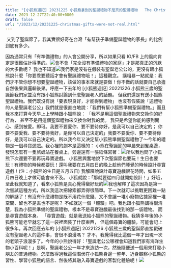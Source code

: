 ```yaml
---
title: "[小狐熊週記] 20231225 小狐熊拿到的聖誕禮物不是真的聖誕禮物   The Christmas gifts were not real Christmas gifts"
date: 2023-12-27T22:40:00+0800
draft: false
url: "/2023/12/20231225-christmas-gifts-were-not-real.html"
---
```


 又到了聖誕節了。我其實很好奇在台灣「有幫孩子準備聖誕禮物的家長」的比例到底有多少。

因為通常只有「有準備禮物」的人會公開分享，所以如果只看 IG/FB 上的風向肯定是很難估計得準的。![](https://blogger.googleusercontent.com/img/proxy/AVvXsEiXiYXoeJ_T8LE9tdiBRoJ1VPE300cJszfBvJgNx2guIZQi6i3mlh8GZPq5cwBaBDcZ-_3QgFRJjv2GFGio2V2mUaRzGqxXVVymYpyfbJScaCy2OHDhQhca_eb_bbPOfOTiV2rXmUw0YMeBPzsDpfQ2UK0W-lIyj3Fvr8l-HZOiQL1jQWjf0h-BOcFZiA_IwRnOdof81thcTl9NienN=w414-h407)會不會「完全沒有準備禮物的家庭」才是那真正的沉默的大多數呢？ 我也不知道![](https://fonts.gstatic.com/s/e/notoemoji/15.0/1f606/32.png)我們家是沒有在假裝有聖誕老公公的，更沒有跟小狐熊說什麼「你要乖要聽話才會有聖誕禮物哦！」這種觀念。
講粗暴一點就是：我們才不管你想不想要聖誕禮物，該做的事本來就是要做！你不做的話就要自己承擔自然後果與邏輯後果。呼應一下去年的 [小狐熊週記] 20221226 小狐熊三歲的聖誕節我們家並沒有跟小狐熊討論到什麼聖誕老人的話題。
但我們還是有送小狐熊聖誕禮物。我們既沒有說「要表現良好，才能得到禮物」
也沒有假裝說「送禮物的人是聖誕老公公」我們就是很直白地說：「我們有幫小狐熊準備聖誕禮物。」而且我本來打算今天早上上學時跟小狐熊說：
「我不是用這個聖誕禮物來交換你的好行為，
甚至不是用這個聖誕禮物來交換你對我的愛。
我只是希望你能夠感到開心、感到被愛。即可。我要不要愛你、要不要待你好，是我可以自己決定的；
你要不要愛我、要不要待我好，是你可以自己決定的」我要不要愛你、要不要待你好，是我可以自己決定的。所以我今年又決定幫小狐熊準備聖誕禮物了～今年的禮物是一個尋寶遊戲。我心裡的劇本是這樣的：
小熊在聖誕節的早晨來到餐桌邊，發現怎麼有一隻旅蛙站在餐桌上，旁邊還有一張紙條寫著：![](https://fonts.gstatic.com/s/e/notoemoji/15.0/1f606/32.png)所以我也問了小狐熊下次還要不要再玩尋寶遊戲。
小狐熊興奮地說下次聖誕節也要玩！生日也要玩！有禮物的時候都要玩！還叫我要在五月四日的晚上趁他們睡覺的時候設計尋寶遊戲！(注：小狐熊的生日是五月五日)
我解釋說設計尋寶遊戲很花時間，如果五月四日晚上才做可能會來不及。
小狐就說：「那就要從四月就開始設計！」好哦，至此我就知道了，看來小狐熊是真心覺得蠻好玩的![](https://fonts.gstatic.com/s/e/notoemoji/15.0/1f606/32.png)我也解釋了這次因為是第一次嘗試這種方式，所以我這次把線索都弄得很簡單。下一次就可以挑戰更困難一點的解謎了！有沒有什麼禮物是既不用花什麼錢、又不會讓一堆小廢物佔據家裡一堆空間、留也不是丟也不是呢？
不如就送一個「體驗」吧。我也跟小狐熊講得很清楚，我為小狐熊準備的聖誕禮物，根本不是尋寶遊戲最後找到的那一袋禮物。
而是尋寶遊戲本身。
「尋寶遊戲」就是我送給小狐熊的聖誕禮物。我猜多年後的小狐熊可能老早就忘了這一袋裡面裝了什麼東西，
但這個尋寶的體驗，可能會記上很多年。再次回應去年的 [小狐熊週記] 20221226 小狐熊三歲的聖誕節直接戳破沒有聖誕老人的這件事，會很不浪漫嗎？
才不，我覺得我比這個一年才出現一次的老頭子浪漫多了。今年的小熊說得好：「聖誕老公公哪裡會知道我們家有海洋生物小百科呢！」是啊，聖誕老公公一年才來造訪一次，然後隨便送一個用來打發小朋友的普通禮物。怎麼敵得過我這個潛伏在小狐熊身邊一整年、近身觀察小狐熊的習性、學習小狐熊的語言、然後將其融入尋寶遊戲的客製化體驗呢！![](https://blogger.googleusercontent.com/img/a/AVvXsEg_jec9GlQEto8hQiUp7B_Xhtg5x1nv1tt-ro1E5s7yO3JpTR1Y9nNAWfjaUxWNnlHRpaCt9fr0ZwTX53ZTRBZb7UUvUf6DFKGC1Xdu_DM_bCNikxe7Lwt6MCnfMoYFcD-3iuhJF7pxc9DKEPZZ1hZPYFbii4DdpR3XxMBTq3pWn8IrOaDMGcZ5cUp9q1s)


